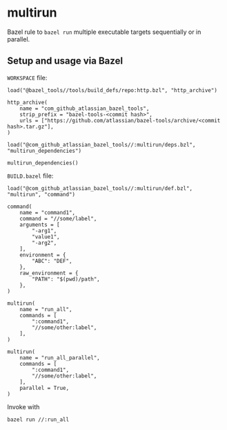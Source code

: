 # multirun

Bazel rule to `bazel run` multiple executable targets sequentially or in parallel.

## Setup and usage via Bazel

`WORKSPACE` file:
```bzl
load("@bazel_tools//tools/build_defs/repo:http.bzl", "http_archive")

http_archive(
    name = "com_github_atlassian_bazel_tools",
    strip_prefix = "bazel-tools-<commit hash>",
    urls = ["https://github.com/atlassian/bazel-tools/archive/<commit hash>.tar.gz"],
)

load("@com_github_atlassian_bazel_tools//:multirun/deps.bzl", "multirun_dependencies")

multirun_dependencies()
```

`BUILD.bazel` file:
```bzl
load("@com_github_atlassian_bazel_tools//:multirun/def.bzl", "multirun", "command")

command(
    name = "command1",
    command = "//some/label",
    arguments = [
        "-arg1",
        "value1",
        "-arg2",
    ],
    environment = {
        "ABC": "DEF",
    },
    raw_environment = {
        "PATH": "$(pwd)/path",
    },
)

multirun(
    name = "run_all",
    commands = [
        ":command1",
        "//some/other:label",
    ],
)

multirun(
    name = "run_all_parallel",
    commands = [
        ":command1",
        "//some/other:label",
    ],
    parallel = True,
)
```
Invoke with
```bash
bazel run //:run_all
```

